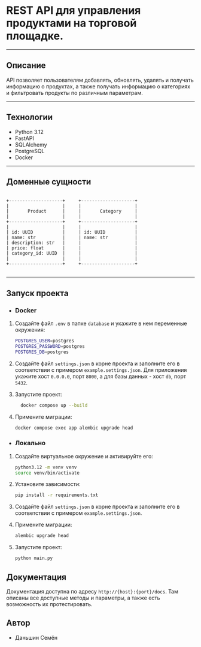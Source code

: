# REST API для управления продуктами на торговой площадке.

---

## Описание

API позволяет пользователям добавлять, обновлять, удалять и получать информацию о продуктах, а также получать информацию
о категориях и фильтровать продукты по различным параметрам.

---

## Технологии

- Python 3.12
- FastAPI
- SQLAlchemy
- PostgreSQL
- Docker

---

## Доменные сущности

```

+--------------------+     +--------------------+
|                    |     |                    |
|       Product      |     |       Category     |
|                    |     |                    |
+--------------------+     +--------------------+
|                    |     |                    |
| id: UUID           |     | id: UUID           |
| name: str          |     | name: str          |
| description: str   |     |                    |
| price: float       |     |                    |
| category_id: UUID  |     |                    |
|                    |     |                    |
+--------------------+     +--------------------+
 
```

---

## Запуск проекта

* ### Docker

1. Создайте файл `.env` в папке `database` и укажите в нем переменные окружения:

    ```bash
    POSTGRES_USER=postgres
    POSTGRES_PASSWORD=postgres
    POSTGRES_DB=postgres
    ```

2. Создайте файл `settings.json` в корне проекта и заполните его в соответствии с примером `example.settings.json`. Для приложения укажите хост `0.0.0.0`, порт `8000`, а для базы данных - хост `db`, порт `5432`.


3. Запустите проект:

    ```bash
      docker compose up --build
    ```

4. Примените миграции:

    ```bash
    docker compose exec app alembic upgrade head
    ```

* ### Локально

1. Создайте виртуальное окружение и активируйте его:

    ```bash
    python3.12 -m venv venv
    source venv/bin/activate
    ```
   
2. Установите зависимости:

    ```bash
    pip install -r requirements.txt
    ```
   
3. Создайте файл `settings.json` в корне проекта и заполните его в соответствии с примером `example.settings.json`.

4. Примените миграции:

    ```bash
    alembic upgrade head
    ```

5. Запустите проект:

    ```bash
    python main.py
    ```


## Документация

Документация доступна по адресу `http://{host}:{port}/docs`. Там описаны все доступные методы и параметры, а также есть возможность их протестировать.

## Автор

- Даньшин Семён

